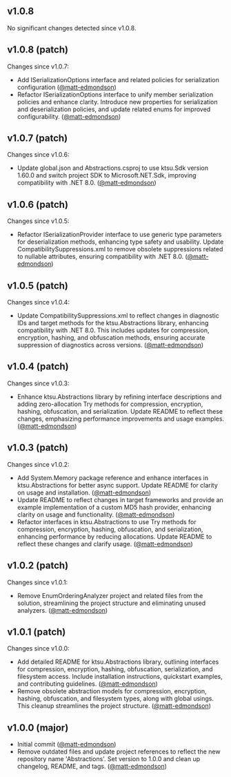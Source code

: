 ## v1.0.8

No significant changes detected since v1.0.8.
## v1.0.8 (patch)

Changes since v1.0.7:

- Add ISerializationOptions interface and related policies for serialization configuration ([@matt-edmondson](https://github.com/matt-edmondson))
- Refactor ISerializationOptions interface to unify member serialization policies and enhance clarity. Introduce new properties for serialization and deserialization policies, and update related enums for improved configurability. ([@matt-edmondson](https://github.com/matt-edmondson))
## v1.0.7 (patch)

Changes since v1.0.6:

- Update global.json and Abstractions.csproj to use ktsu.Sdk version 1.60.0 and switch project SDK to Microsoft.NET.Sdk, improving compatibility with .NET 8.0. ([@matt-edmondson](https://github.com/matt-edmondson))
## v1.0.6 (patch)

Changes since v1.0.5:

- Refactor ISerializationProvider interface to use generic type parameters for deserialization methods, enhancing type safety and usability. Update CompatibilitySuppressions.xml to remove obsolete suppressions related to nullable attributes, ensuring compatibility with .NET 8.0. ([@matt-edmondson](https://github.com/matt-edmondson))
## v1.0.5 (patch)

Changes since v1.0.4:

- Update CompatibilitySuppressions.xml to reflect changes in diagnostic IDs and target methods for the ktsu.Abstractions library, enhancing compatibility with .NET 8.0. This includes updates for compression, encryption, hashing, and obfuscation methods, ensuring accurate suppression of diagnostics across versions. ([@matt-edmondson](https://github.com/matt-edmondson))
## v1.0.4 (patch)

Changes since v1.0.3:

- Enhance ktsu.Abstractions library by refining interface descriptions and adding zero-allocation Try methods for compression, encryption, hashing, obfuscation, and serialization. Update README to reflect these changes, emphasizing performance improvements and usage examples. ([@matt-edmondson](https://github.com/matt-edmondson))
## v1.0.3 (patch)

Changes since v1.0.2:

- Add System.Memory package reference and enhance interfaces in ktsu.Abstractions for better async support. Update README for clarity on usage and installation. ([@matt-edmondson](https://github.com/matt-edmondson))
- Update README to reflect changes in target frameworks and provide an example implementation of a custom MD5 hash provider, enhancing clarity on usage and functionality. ([@matt-edmondson](https://github.com/matt-edmondson))
- Refactor interfaces in ktsu.Abstractions to use Try methods for compression, encryption, hashing, obfuscation, and serialization, enhancing performance by reducing allocations. Update README to reflect these changes and clarify usage. ([@matt-edmondson](https://github.com/matt-edmondson))
## v1.0.2 (patch)

Changes since v1.0.1:

- Remove EnumOrderingAnalyzer project and related files from the solution, streamlining the project structure and eliminating unused analyzers. ([@matt-edmondson](https://github.com/matt-edmondson))
## v1.0.1 (patch)

Changes since v1.0.0:

- Add detailed README for ktsu.Abstractions library, outlining interfaces for compression, encryption, hashing, obfuscation, serialization, and filesystem access. Include installation instructions, quickstart examples, and contributing guidelines. ([@matt-edmondson](https://github.com/matt-edmondson))
- Remove obsolete abstraction models for compression, encryption, hashing, obfuscation, and filesystem types, along with global usings. This cleanup streamlines the project structure. ([@matt-edmondson](https://github.com/matt-edmondson))
## v1.0.0 (major)

- Initial commit ([@matt-edmondson](https://github.com/matt-edmondson))
- Remove outdated files and update project references to reflect the new repository name 'Abstractions'. Set version to 1.0.0 and clean up changelog, README, and tags. ([@matt-edmondson](https://github.com/matt-edmondson))
